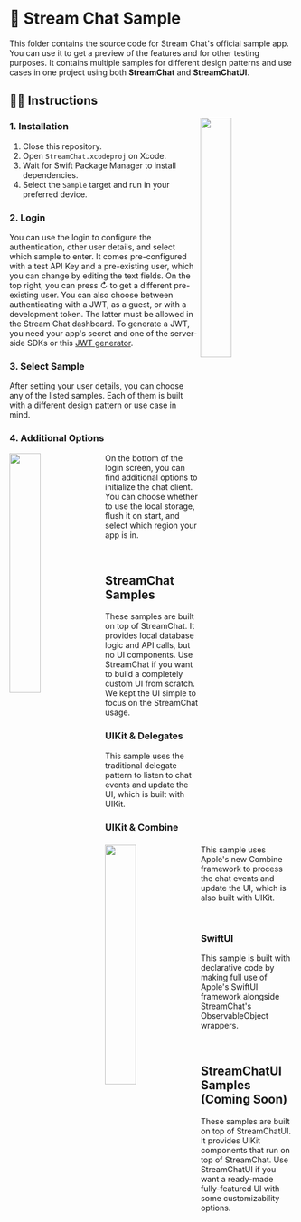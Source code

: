 # 📲 Stream Chat Sample

This folder contains the source code for Stream Chat's official sample app. You can use it to get a preview of the features and for other testing purposes. It contains multiple samples for different design patterns and use cases in one project using
both **StreamChat** and **StreamChatUI**.

## 👩‍🏫 Instructions

<img align="right" src="https://i.imgur.com/WpYeSGh.png" width="33%" />

### 1. Installation

1. Close this repository.
2. Open `StreamChat.xcodeproj` on Xcode.
3. Wait for Swift Package Manager to install dependencies.
4. Select the `Sample` target and run in your preferred device.

### 2. Login

You can use the login to configure the authentication, other user details, and select which sample to enter. It comes pre-configured with a test API Key and a pre-existing user, which you can change by editing the text fields. On the top right, you can press ↻ to get a different pre-existing user. You can also choose between authenticating with a JWT, as a guest, or with a development token. The latter must be allowed in the Stream Chat dashboard. To generate a JWT, you need your app's secret and one of the server-side SDKs or this [JWT generator](https://getstream.io/chat/docs/token_generator/?language=js).

### 3. Select Sample

After setting your user details, you can choose any of the listed samples. Each of them is built with a different design pattern or use case in mind.

### 4. Additional Options

<img align="left" src="https://i.imgur.com/20Ul3ZM.png" width="33%" />

On the bottom of the login screen, you can find additional options to initialize the chat client. You can choose whether to use the local storage, flush it on start, and select which region your app is in.

&nbsp;

## StreamChat Samples

These samples are built on top of StreamChat. It provides local database logic and API calls, but no UI components. Use StreamChat if you want to build a 
completely custom UI from scratch. We kept the UI simple to focus on the StreamChat usage.

<img align="left" src="https://i.imgur.com/Hczqbu9.png" width="33%" />

### UIKit & Delegates

This sample uses the traditional delegate pattern to listen to chat events and update the UI, which is built with UIKit.

### UIKit & Combine

This sample uses Apple's new Combine framework to process the chat events and update the UI, which is also built with UIKit.

&nbsp;

### SwiftUI

This sample is built with declarative code by making full use of Apple's SwiftUI framework alongside StreamChat's ObservableObject wrappers.

<br />

## StreamChatUI Samples (Coming Soon)

These samples are built on top of StreamChatUI. It provides UIKit components that run on top of StreamChat. Use StreamChatUI if you want a ready-made
fully-featured UI with some customizability options.

